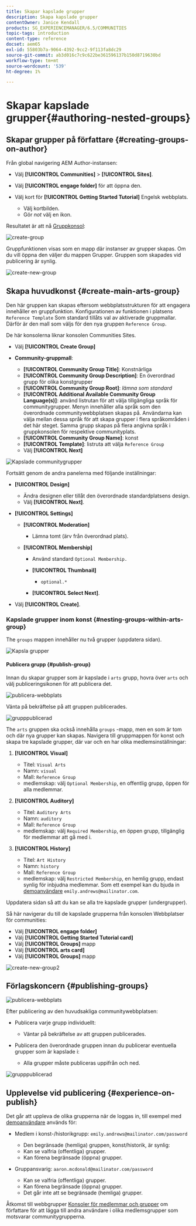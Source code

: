 ```yaml
---
title: Skapar kapslade grupper
description: Skapa kapslade grupper
contentOwner: Janice Kendall
products: SG_EXPERIENCEMANAGER/6.5/COMMUNITIES
topic-tags: introduction
content-type: reference
docset: aem65
exl-id: 55803b7a-9064-4392-9cc2-9f113fa8dc29
source-git-commit: ab3d016c7c9c622be361596137b150d8719630bd
workflow-type: tm+mt
source-wordcount: '539'
ht-degree: 1%

---
```


# Skapar kapslade grupper{#authoring-nested-groups}

## Skapar grupper på författare {#creating-groups-on-author}

Från global navigering AEM Author-instansen:

* Välj **[!UICONTROL Communities]** > **[!UICONTROL Sites]**.
* Välj **[!UICONTROL engage folder]** för att öppna den.
* Välj kort för **[!UICONTROL Getting Started Tutorial]** Engelsk webbplats.

   * Välj kortbilden.
   * Gör *not* välj en ikon.

Resultatet är att nå [Gruppkonsol](/help/communities/groups.md):

![create-group](assets/create-group.png)

Gruppfunktionen visas som en mapp där instanser av grupper skapas. Om du vill öppna den väljer du mappen Grupper. Gruppen som skapades vid publicering är synlig.

![create-new-group](assets/create-new-group.png)

## Skapa huvudkonst {#create-main-arts-group}

Den här gruppen kan skapas eftersom webbplatsstrukturen för att engagera innehåller en gruppfunktion. Konfigurationen av funktionen i platsens `Reference Template` Som standard tillåts val av aktiverade gruppmallar. Därför är den mall som väljs för den nya gruppen `Reference Group`.

De här konsolerna liknar konsolen Communities Sites.

* Välj **[!UICONTROL Create Group]**

* **Community-gruppmall**:

   * **[!UICONTROL Community Group Title]**: Konstnärliga
   * **[!UICONTROL Community Group Description]**: En överordnad grupp för olika konstgrupper
   * **[!UICONTROL Community Group Root]**: *lämna som standard*
   * **[!UICONTROL Additional Available Community Group Language(s)]**: använd listrutan för att välja tillgängliga språk för communitygrupper. Menyn innehåller alla språk som den överordnade communitywebbplatsen skapas på. Användarna kan välja mellan dessa språk för att skapa grupper i flera språkområden i det här steget. Samma grupp skapas på flera angivna språk i gruppkonsolen för respektive communityplats.
   * **[!UICONTROL Community Group Name]**: konst
   * **[!UICONTROL Template]**: listruta att välja `Reference Group`
   * Välj **[!UICONTROL Next]**

![Kapslade communitygrupper](assets/parent-to-nestedgroup.png)

Fortsätt genom de andra panelerna med följande inställningar:

* **[!UICONTROL Design]**

   * Ändra designen eller tillåt den överordnade standardplatsens design.
   * Välj **[!UICONTROL Next]**.

* **[!UICONTROL Settings]**

   * **[!UICONTROL Moderation]**

      * Lämna tomt (ärv från överordnad plats).

   * **[!UICONTROL Membership]**

      * Använd standard `Optional Membership.`

      * **[!UICONTROL Thumbnail]**
         * `optional.*`

      * **[!UICONTROL Select Next]**.

* Välj **[!UICONTROL Create]**.

### Kapslade grupper inom konst {#nesting-groups-within-arts-group}

The `groups` mappen innehåller nu två grupper (uppdatera sidan).

![Kapsla grupper](assets/create-community-group.png)

#### Publicera grupp {#publish-group}

Innan du skapar grupper som är kapslade i `arts` grupp, hovra över `arts` och välj publiceringsikonen för att publicera det.

![publicera-webbplats](assets/publish-site.png)

Vänta på bekräftelse på att gruppen publicerades.

![grupppublicerad](assets/group-published.png)

The `arts` gruppen ska också innehålla `groups` -mapp, men en som är tom och där nya grupper kan skapas. Navigera till gruppmappen för konst och skapa tre kapslade grupper, där var och en har olika medlemsinställningar:

1. **[!UICONTROL Visual]**

   * Titel: `Visual Arts`
   * Namn: `visual`
   * Mall: `Reference Group`
   * medlemskap: välj `Optional Membership`, en offentlig grupp, öppen för alla medlemmar.

1. **[!UICONTROL Auditory]**

   * Titel: `Auditory Arts`
   * Namn: `auditory`
   * Mall: `Reference Group`
   * medlemskap: välj `Required Membership`, en öppen grupp, tillgänglig för medlemmar att gå med i.

1. **[!UICONTROL History]**

   * Titel: `Art History`
   * Namn: `history`
   * Mall: `Reference Group`
   * medlemskap: välj `Restricted Membership`, en hemlig grupp, endast synlig för inbjudna medlemmar. Som ett exempel kan du bjuda in [demoanvändare](/help/communities/tutorials.md#demo-users) `emily.andrews@mailinator.com`.

Uppdatera sidan så att du kan se alla tre kapslade grupper (undergrupper).

Så här navigerar du till de kapslade grupperna från konsolen Webbplatser för communities:

* Välj **[!UICONTROL engage folder]**
* Välj **[!UICONTROL Getting Started Tutorial card]**
* Välj **[!UICONTROL Groups]** mapp
* Välj **[!UICONTROL arts card]**
* Välj **[!UICONTROL Groups]** mapp

![create-new-group2](assets/create-new-group2.png)

## Förlagskoncern {#publishing-groups}

![publicera-webbplats](assets/publish-site.png)

Efter publicering av den huvudsakliga communitywebbplatsen:

* Publicera varje grupp individuellt:

   * Väntar på bekräftelse av att gruppen publicerades.

* Publicera den överordnade gruppen innan du publicerar eventuella grupper som är kapslade i:

   * Alla grupper måste publiceras uppifrån och ned.

![grupppublicerad](assets/group-published.png)

## Upplevelse vid publicering {#experience-on-publish}

Det går att uppleva de olika grupperna när de loggas in, till exempel med [demoanvändare](/help/communities/tutorials.md#demo-users) används för:

* Medlem i konst-/historikgrupp: `emily.andrews@mailinator.com/password`
   * Den begränsade (hemliga) gruppen, konst/historik, är synlig:
   * Kan se valfria (offentliga) grupper.
   * Kan förena begränsade (öppna) grupper.

* Gruppansvarig: `aaron.mcdonald@mailinator.com/password`

   * Kan se valfria (offentliga) grupper.
   * Kan förena begränsade (öppna) grupper.
   * Det går inte att se begränsade (hemliga) grupper.

Åtkomst till webbgrupper [Konsoler för medlemmar och grupper](/help/communities/members.md) om författare för att lägga till andra användare i olika medlemsgrupper som motsvarar communitygrupperna.

